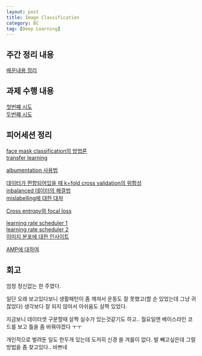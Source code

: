 ```yaml
---
layout: post
title: Image Classification
category: BC
tag: [Deep Learning]
---
```


## 주간 정리 내용

[배운내용 정리](https://ukcastle.github.io/bc/2021/08/23/w4d1/)

## 과제 수행 내용

[첫번쨰 시도](https://ukcastle.github.io/bc/2021/08/24/w4d2/)  
[두번쨰 시도](https://ukcastle.github.io/bc/2021/08/25/w4d3/)

## 피어세션 정리

[face mask classification의 방법론](https://www.ncbi.nlm.nih.gov/pmc/articles/PMC7386450/pdf/main.pdf)  
[transfer learning](https://blog.lunit.io/2017/04/27/style-transfer/)  

[albumentation 사용법](https://hoya012.github.io/blog/albumentation_tutorial/)  

[데이터가 편향되어있을 때 k=fold cross validation의 위험성](https://stats.stackexchange.com/questions/49540/understanding-stratified-cross-validation)  
[inbalanced 데이터의 해결법](https://medium.com/swlh/how-to-use-smote-for-dealing-with-imbalanced-image-dataset-for-solving-classification-problems-3aba7d2b9cad)  
[mislabelling에 대한 대처](https://deview.kr/2019/schedule/322)

[Cross entropy와 focal loss](https://3months.tistory.com/436)  

[learning rate scheduler 1](https://sanghyu.tistory.com/113)   
[learning rate scheduler 2](https://gaussian37.github.io/dl-pytorch-lr_scheduler/)  
[이미지 분포에 대한 인사이트](https://www.facebook.com/groups/TensorFlowKR/permalink/643689129305482/?comment_id=643790989295296&reply_comment_id=645134562494272)  

[AMP에 대하여](https://cvml.tistory.com/8 )  
 
## 회고

엄청 정신없는 한 주였다.  

일단 오래 보고있다보니 생활패턴이 좀 깨져서 운동도 잘 못했고(할 순 있었는데 그냥 귀찮았다) 생각보다 잘 되지 않아서 아쉬움도 살짝 있었다.  

지금보니 데이터셋 구분할때 살짝 실수가 있는것같기도 하고.. 월요일엔 베이스라인 코드를 보고 틀을 좀 바꿔야겠다 ㅜㅜ  

개인적으로 벌려둔 일도 한두개 있는데 도저히 신경 쓸 겨를이 없다. 발 빼고싶은데 그럴 방법을 좀 찾고있다.. 바쁘네